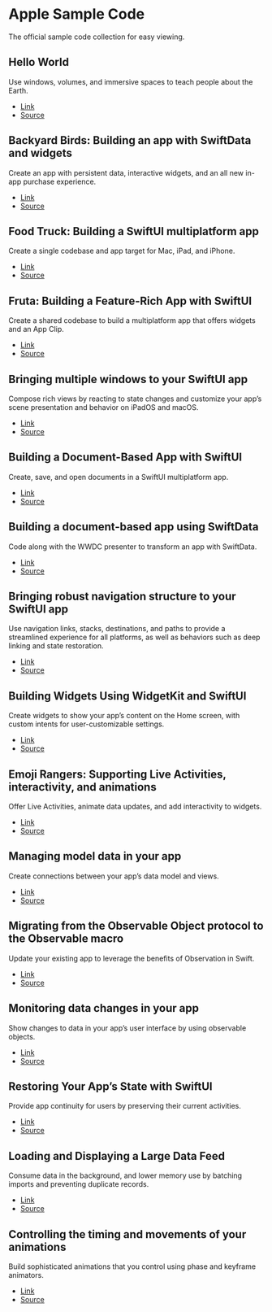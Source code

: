 # Apple Sample Code

The official sample code collection for easy viewing.

## Hello World

Use windows, volumes, and immersive spaces to teach people about the Earth. 

- [Link](https://developer.apple.com/documentation/visionos/world) 
- [Source](./HelloWorld)


## Backyard Birds: Building an app with SwiftData and widgets

Create an app with persistent data, interactive widgets, and an all new in-app purchase experience.

- [Link](https://developer.apple.com/documentation/swiftui/backyard-birds-sample) 
- [Source](./BackyardBirdsBuildingAnAppWithSwiftDataAndWidgets)


## Food Truck: Building a SwiftUI multiplatform app

Create a single codebase and app target for Mac, iPad, and iPhone.

- [Link](https://developer.apple.com/documentation/swiftui/food_truck_building_a_swiftui_multiplatform_app) 
- [Source](./FoodTruckBuildingASwiftUIMultiplatformApp)


## Fruta: Building a Feature-Rich App with SwiftUI

Create a shared codebase to build a multiplatform app that offers widgets and an App Clip.

- [Link](https://developer.apple.com/documentation/swiftui/fruta_building_a_feature-rich_app_with_swiftui) 
- [Source](./FoodTruckBuildingASwFrutaBuildingAFeatureRichAppWithSwiftUIiftUIMultiplatformApp)


## Bringing multiple windows to your SwiftUI app

Compose rich views by reacting to state changes and customize your app’s scene presentation and behavior on iPadOS and macOS.

- [Link](https://developer.apple.com/documentation/swiftui/bringing_multiple_windows_to_your_swiftui_app) 
- [Source](./BringingMultipleWindowsToYourSwiftUIApp)


## Building a Document-Based App with SwiftUI

Create, save, and open documents in a SwiftUI multiplatform app.

- [Link](https://developer.apple.com/documentation/swiftui/building_a_document-based_app_with_swiftui) 
- [Source](./BuildingADocumentBasedAppWithSwiftUI)


## Building a document-based app using SwiftData

Code along with the WWDC presenter to transform an app with SwiftData.

- [Link](https://developer.apple.com/documentation/swiftui/building-a-document-based-app-using-swiftdata)
- [Source](./BuildingADocumentBasedAppUsingSwiftData)


## Bringing robust navigation structure to your SwiftUI app

Use navigation links, stacks, destinations, and paths to provide a streamlined experience for all platforms, as well as behaviors such as deep linking and state restoration.

- [Link](https://developer.apple.com/documentation/swiftui/bringing_robust_navigation_structure_to_your_swiftui_app)
- [Source](./BringingRobustNavigationStructureToYourSwiftUIApp)


## Building Widgets Using WidgetKit and SwiftUI

Create widgets to show your app’s content on the Home screen, with custom intents for user-customizable settings.

- [Link](https://developer.apple.com/documentation/widgetkit/building_widgets_using_widgetkit_and_swiftui)
- [Source](./BuildingWidgetsUsingWidgetKitAndSwiftUI)


## Emoji Rangers: Supporting Live Activities, interactivity, and animations

Offer Live Activities, animate data updates, and add interactivity to widgets.

- [Link](https://developer.apple.com/documentation/widgetkit/emoji_rangers_supporting_live_activities_interactivity_and_animations)
- [Source](./EmojiRangersSupportingLiveActivitiesInteractivityAndAnimations)


## Managing model data in your app

Create connections between your app’s data model and views.

- [Link](https://developer.apple.com/documentation/swiftui/managing-model-data-in-your-app)
- [Source](./ManagingModelDataSample)


## Migrating from the Observable Object protocol to the Observable macro

Update your existing app to leverage the benefits of Observation in Swift.

- [Link](https://developer.apple.com/documentation/swiftui/migrating-from-the-observable-object-protocol-to-the-observable-macro)
- [Source](./ObservationSample)


## Monitoring data changes in your app

Show changes to data in your app’s user interface by using observable objects.

- [Link](https://developer.apple.com/documentation/swiftui/monitoring-model-data-changes-in-your-app)
- [Source](./ObservableObjectSample)


## Restoring Your App’s State with SwiftUI

Provide app continuity for users by preserving their current activities.

- [Link](https://developer.apple.com/documentation/swiftui/restoring_your_app_s_state_with_swiftui)
- [Source](./RestoringYourAppsStateWithSwiftUI)


## Loading and Displaying a Large Data Feed

Consume data in the background, and lower memory use by batching imports and preventing duplicate records.

- [Link](https://developer.apple.com/documentation/swiftui/loading_and_displaying_a_large_data_feed)
- [Source](./LoadingAndDisplayingALargeDataFeed)


## Controlling the timing and movements of your animations

Build sophisticated animations that you control using phase and keyframe animators.

- [Link](https://developer.apple.com/documentation/swiftui/controlling-the-timing-and-movements-of-your-animations)
- [Source](./PhaseAndKeyframeAnimationSample)
